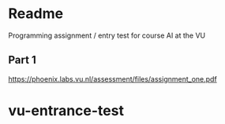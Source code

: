 # Readme

Programming assignment / entry test for course AI at the VU

## Part 1

https://phoenix.labs.vu.nl/assessment/files/assignment_one.pdf

# vu-entrance-test
